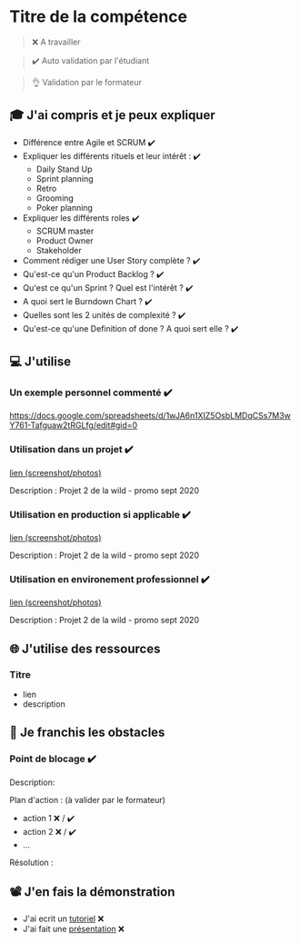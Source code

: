 # Titre de la compétence

> ❌ A travailler

> ✔️ Auto validation par l'étudiant

> 👌 Validation par le formateur

## 🎓 J'ai compris et je peux expliquer

- Différence entre Agile et SCRUM ✔️
- Expliquer les différents rituels et leur intérêt : ✔️
  - Daily Stand Up
  - Sprint planning
  - Retro
  - Grooming
  - Poker planning
- Expliquer les différents roles ✔️
  - SCRUM master
  - Product Owner
  - Stakeholder
- Comment rédiger une User Story complète ? ✔️
- Qu'est-ce qu'un Product Backlog ? ✔️
- Qu'est ce qu'un Sprint ? Quel est l'intérêt ? ✔️
- A quoi sert le Burndown Chart ? ✔️
- Quelles sont les 2 unités de complexité ? ✔️
- Qu'est-ce qu'une Definition of done ? A quoi sert elle ? ✔️

## 💻 J'utilise

### Un exemple personnel commenté ✔️

https://docs.google.com/spreadsheets/d/1wJA6n1XIZ5OsbLMDqCSs7M3wY761-Tafguaw2tRGLfg/edit#gid=0

### Utilisation dans un projet ✔️

[lien (screenshot/photos)](https://docs.google.com/spreadsheets/d/1wJA6n1XIZ5OsbLMDqCSs7M3wY761-Tafguaw2tRGLfg/edit#gid=0)

Description : Projet 2 de la wild - promo sept 2020

### Utilisation en production si applicable ✔️

[lien (screenshot/photos)](https://docs.google.com/spreadsheets/d/1wJA6n1XIZ5OsbLMDqCSs7M3wY761-Tafguaw2tRGLfg/edit#gid=0)

Description : Projet 2 de la wild - promo sept 2020

### Utilisation en environement professionnel ✔️

[lien (screenshot/photos)](https://docs.google.com/spreadsheets/d/1wJA6n1XIZ5OsbLMDqCSs7M3wY761-Tafguaw2tRGLfg/edit#gid=0)

Description : Projet 2 de la wild - promo sept 2020

## 🌐 J'utilise des ressources

### Titre

- lien
- description

## 🚧 Je franchis les obstacles

### Point de blocage ✔️

Description:

Plan d'action : (à valider par le formateur)

- action 1 ❌ / ✔️
- action 2 ❌ / ✔️
- ...

Résolution :

## 📽️ J'en fais la démonstration

- J'ai ecrit un [tutoriel](...) ❌
- J'ai fait une [présentation](...) ❌
